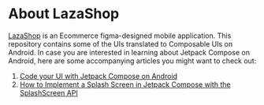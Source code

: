 # About LazaShop

[LazaShop](https://www.figma.com/design/7q7pSSWu34rXO1pUuICvRc/Laza---Ecommerce-Mobile-App-UI-Kit-(Community)?node-id=234-869&t=wCmeVo9VONreZwse-1) is an Ecommerce figma-designed mobile application. This repository contains some of the UIs translated to Composable UIs on Android. In case you are interested in learning about Jetpack Compose on Android, here are some accompanying articles you might want to check out:
1. [Code your UI with Jetpack Compose on Android](https://medium.com/@besonganongernest/743f9212c9f)
2. [How to Implement a Splash Screen in Jetpack Compose with the SplashScreen API](https://medium.com/@besonganongernest/743f9212c9f)
   
